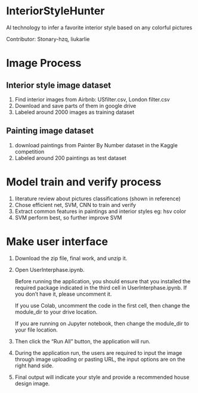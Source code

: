 # InteriorStyleHunter
AI technology to infer a favorite interior style based on any colorful pictures

Contributor: Stonary-hzq, liukarlie

# Image Process
## Interior style image dataset
  1. Find interior images from Airbnb: USfilter.csv, London filter.csv
  2. Download and save parts of them in google drive
  3. Labeled around 2000 images as training dataset
## Painting image dataset
  1. download paintings from Painter By Number dataset in the Kaggle competition
  2. Labeled around 200 paintings as test dataset

# Model train and verify process
  1. literature review about pictures classifications (shown in reference)
  2. Chose efficient net, SVM, CNN to train and verify
  3. Extract common features in paintings and interior styles eg: hsv color
  4. SVM perform best, so further improve SVM

# Make user interface
  1. Download the zip file, final work, and unzip it.
  2. Open UserInterphase.ipynb.
     
     Before running the application, you should ensure that you installed the required package indicated in the third cell in UserInterphase.ipynb. If you don’t have it, please uncomment it.

     If you use Colab, uncomment the code in the first cell, then change the module_dir to your drive location.

     If you are running on Jupyter notebook, then change the module_dir to your file location. 

  3. Then click the “Run All” button, the application will run.

  4. During the application run, the users are required to input the image through image uploading or pasting URL, the input options are on the right hand side. 

  5. Final output will indicate your style and provide a recommended house design image.
